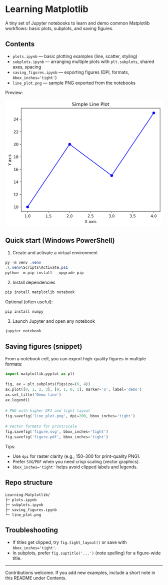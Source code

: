 # Learning Matplotlib

A tiny set of Jupyter notebooks to learn and demo common Matplotlib workflows: basic plots, subplots, and saving figures.

## Contents
- `plots.ipynb` — basic plotting examples (line, scatter, styling)
- `subplots.ipynb` — arranging multiple plots with `plt.subplots`, shared axes, spacing
- `saving_figures.ipynb` — exporting figures (DPI, formats, `bbox_inches='tight'`)
- `line_plot.png` — sample PNG exported from the notebooks

Preview:

![Sample line plot](./line_plot.png)

## Quick start (Windows PowerShell)
1) Create and activate a virtual environment

```powershell
py -m venv .venv
.\.venv\Scripts\Activate.ps1
python -m pip install --upgrade pip
```

2) Install dependencies

```powershell
pip install matplotlib notebook
```

Optional (often useful):

```powershell
pip install numpy
```

3) Launch Jupyter and open any notebook

```powershell
jupyter notebook
```

## Saving figures (snippet)
From a notebook cell, you can export high-quality figures in multiple formats:

```python
import matplotlib.pyplot as plt

fig, ax = plt.subplots(figsize=(6, 4))
ax.plot([0, 1, 2, 3], [0, 1, 0, 1], marker='o', label='demo')
ax.set_title('Demo line')
ax.legend()

# PNG with higher DPI and tight layout
fig.savefig('line_plot.png', dpi=200, bbox_inches='tight')

# Vector formats for print/scale
fig.savefig('figure.svg', bbox_inches='tight')
fig.savefig('figure.pdf', bbox_inches='tight')
```

Tips:
- Use `dpi` for raster clarity (e.g., 150–300 for print-quality PNG).
- Prefer `SVG`/`PDF` when you need crisp scaling (vector graphics).
- `bbox_inches='tight'` helps avoid clipped labels and legends.

## Repo structure
```
Learning-Matplotlib/
├─ plots.ipynb
├─ subplots.ipynb
├─ saving_figures.ipynb
└─ line_plot.png
```

## Troubleshooting
- If titles get clipped, try `fig.tight_layout()` or save with `bbox_inches='tight'`.
- In subplots, prefer `fig.suptitle('...')` (note spelling) for a figure-wide title.

---

Contributions welcome. If you add new examples, include a short note in this README under Contents.
